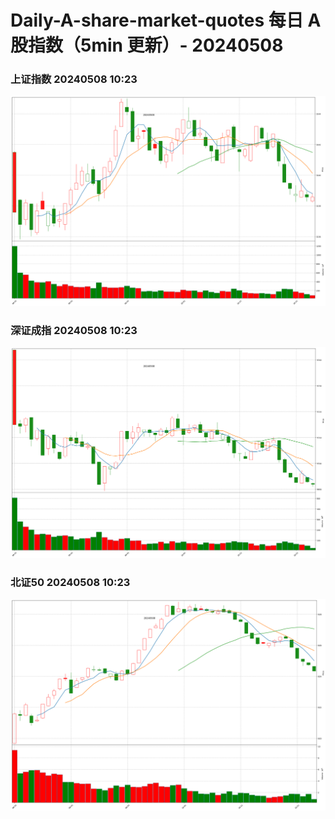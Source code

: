 
# Daily-A-share-market-quotes 每日 A 股指数（5min 更新）- 20240508

### 上证指数 20240508 10:23
![](./fig/2024/5/20240508-sh000001.png)

### 深证成指 20240508 10:23
![](./fig/2024/5/20240508-sz399001.png)

### 北证50 20240508 10:23
![](./fig/2024/5/20240508-bj899050.png)

